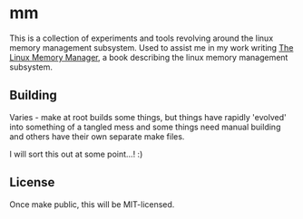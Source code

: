 # mm

This is a collection of experiments and tools revolving around the linux memory
management subsystem. Used to assist me in my work writing [The Linux Memory
Manager](https://linuxmemory.org), a book describing the linux memory management
subsystem.

## Building

Varies - make at root builds some things, but things have rapidly 'evolved' into
something of a tangled mess and some things need manual building and others have
their own separate make files.

I will sort this out at some point...! :)

## License

Once make public, this will be MIT-licensed.
